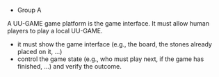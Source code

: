 * Group A

A UU-GAME game platform is the game interface. It must allow human players to play a local UU-GAME. 

+ it must show the game interface (e.g., the board, the stones already placed on it, ...) 
+ control the game state (e.g., who must play next, if the game has finished, ...) and verify the outcome. 

